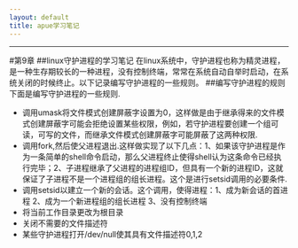 ```yaml
---
layout: default
title: apue学习笔记
---
```


-----
#第9章
##linux守护进程的学习笔记
在linux系统中，守护进程也称为精灵进程，是一种生存期较长的一种进程，没有控制终端，常常在系统自动自举时启动，在系统关闭的时候终止。以下记录编写守护进程的一些规则。
##编写守护进程的规则
下面是编写守护进程的一些规则.

* 调用umask将文件模式创建屏蔽字设置为0，这样做是由于继承得来的文件模式创建屏蔽字可能会拒绝设置某些权限，例如，若守护进程要创建一个组可读，可写的文件，而继承文件模式创建屏蔽字可能屏蔽了这两种权限.
* 调用fork,然后使父进程退出.这样做实现了以下几点：1、如果该守护进程是作为一条简单的shell命令启动，那么父进程终止使得shell认为这条命令已经执行完毕；2、子进程继承了父进程的进程组ID，但具有一个新的进程ID，这就保证了子进程不是一个进程组的组长进程。这个是进行setsid调用的必要条件. 
* 调用setsid以建立一个新的会话。这个调用，使得进程：1、成为新会话的首进程 2、成为一个新进程组的组长进程 3、没有控制终端
* 将当前工作目录更改为根目录
* 关闭不需要的文件描述符
* 某些守护进程打开/dev/null使其具有文件描述符0,1,2    
